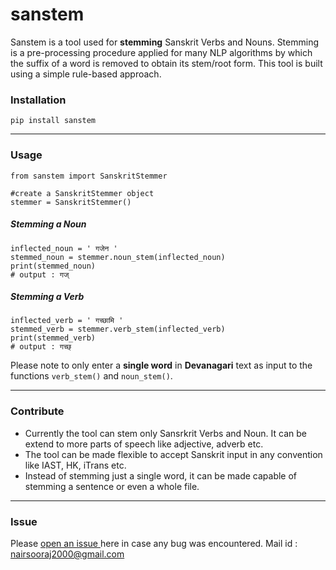 # sanstem
Sanstem is a tool used for **stemming** Sanskrit Verbs and Nouns. Stemming is a pre-processing procedure applied for many NLP algorithms by which the suffix of a word is removed to obtain its stem/root form. This tool is built using a simple rule-based approach. 

### Installation
`pip install sanstem`

------------


### Usage
    from sanstem import SanskritStemmer
	
	#create a SanskritStemmer object
	stemmer = SanskritStemmer()

##### Stemming a Noun
    inflected_noun = ' गजेन ' 
    stemmed_noun = stemmer.noun_stem(inflected_noun)
    print(stemmed_noun)
	# output : गज्

##### Stemming a Verb
    inflected_verb = ' गच्छामि '
    stemmed_verb = stemmer.verb_stem(inflected_verb)
    print(stemmed_verb)
	# output : गच्छ्

Please note to only enter a **single word** in  **Devanagari**  text as input to the functions `verb_stem()` and `noun_stem()`.

------------


### Contribute
- Currently the tool can stem only Sansrkrit Verbs and Noun. It can be extend to more parts of speech like adjective, adverb etc.
- The tool can be made flexible to accept Sanskrit input in any convention like IAST, HK, iTrans etc.
- Instead of stemming just a single word, it can be made capable of stemming a sentence or even a whole file.

------------


### Issue
Please [open an issue ](https://github.com/sooraj-nair/sanstem/issues "open an issue ")here in case any bug was encountered. 
Mail id : nairsooraj2000@gmail.com
